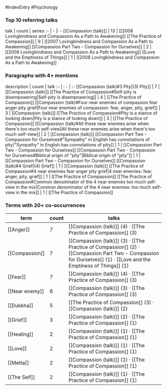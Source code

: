 #IndexEntry #Psychology

### Top 10 referring talks
talk | count | series
:- | - |: -
[[Compassion (talk)]] | 13 | [[2008 Lovingkindness and Compassion As a Path to Awakening]]
[[The Practice of Compassion]] | 9 | [[2007 Lovingkindness and Compassion As a Path to Awakening]]
[[Compassion Part Two - Compassion for Ourselves]] | 2 | [[2008 Lovingkindness and Compassion As a Path to Awakening]]
[[Love and the Emptiness of Things]] | 1 | [[2008 Lovingkindness and Compassion As a Path to Awakening]]

### Paragraphs with 4+ mentions
description | count | talk
:- | : - | :-
[[Compassion (talk)#3 Pity\|(3) Pity]] | 7 | [[Compassion (talk)]]
[[The Practice of Compassion#Self-pity is disempowering\|Self-pity is disempowering]] | 4 | [[The Practice of Compassion]]
[[Compassion (talk)#Four near enemies of compassion fear anger pity grief\|Four near enemies of compassion: fear, anger, pity, grief]] | 3 | [[Compassion (talk)]]
[[The Practice of Compassion#Pity is a stance of looking down\|Pity is a stance of looking down]] | 3 | [[The Practice of Compassion]]
[[Compassion (talk)#All these near enemies arise when there's too much self-view\|All these near enemies arise when there's too much self-view]] | 2 | [[Compassion (talk)]]
[[Compassion Part Two - Compassion for Ourselves#"Sympathy" in English has connotations of pity\|"Sympathy" in English has connotations of pity]] | 1 | [[Compassion Part Two - Compassion for Ourselves]]
[[Compassion Part Two - Compassion for Ourselves#Biblical origin of "pity"\|Biblical origin of "pity"]] | 1 | [[Compassion Part Two - Compassion for Ourselves]]
[[Compassion (talk)#4 Grief\|(4) Grief]] | 1 | [[Compassion (talk)]]
[[The Practice of Compassion#4 near enemies fear anger pity grief\|4 near enemies: fear, anger, pity, grief]] | 1 | [[The Practice of Compassion]]
[[The Practice of Compassion#Common denominator of the 4 near enemies too much self-view in the mix\|Common denominator of the 4 near enemies: too much self-view in the mix]] | 1 | [[The Practice of Compassion]]

### Terms with 20+ co-occurrences
term | count | talks
-|-|-
[[Anger]] | 7 | <span class="counts">[[Compassion (talk)]] (4) · [[The Practice of Compassion]] (3)</span> 
[[Compassion]] | 7 | <span class="counts">[[Compassion (talk)]] (3) · [[The Practice of Compassion]] (2) · [[Compassion Part Two - Compassion for Ourselves]] (1) · [[Love and the Emptiness of Things]] (1)</span> 
[[Fear]] | 7 | <span class="counts">[[Compassion (talk)]] (4) · [[The Practice of Compassion]] (3)</span> 
[[Near enemy]] | 6 | <span class="counts">[[Compassion (talk)]] (3) · [[The Practice of Compassion]] (3)</span> 
[[Dukkha]] | 5 | <span class="counts">[[The Practice of Compassion]] (3) · [[Compassion (talk)]] (2)</span> 
[[Grief]] | 3 | <span class="counts">[[Compassion (talk)]] (2) · [[The Practice of Compassion]] (1)</span> 
[[Healing]] | 2 | <span class="counts">[[Compassion (talk)]] (1) · [[The Practice of Compassion]] (1)</span> 
[[Love]] | 2 | <span class="counts">[[Compassion (talk)]] (1) · [[The Practice of Compassion]] (1)</span> 
[[Metta]] | 2 | <span class="counts">[[Compassion (talk)]] (1) · [[The Practice of Compassion]] (1)</span> 
[[The Self]] | 2 | <span class="counts">[[Compassion (talk)]] (1) · [[The Practice of Compassion]] (1)</span> 

